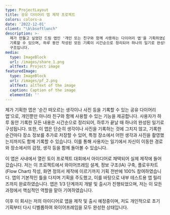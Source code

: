 ```yaml
---
type: ProjectLayout
title: 공유 다이어리 앱 제작 프로젝트
colors: colors-a
date: '2022-12-01'
client: "\b\bsoftlunch"
description: >-
  제가 만들고 싶었던 드림 앱인 '개인 또는 친구와 함께 사용하는 다이어리 앱'을 기획하였습니다. 사용자는 순간 떠오르는 생각이나 사진 등을
  기록할 수 있으며, 하루 동안 작성된 모든 기록이 시간순으로 정리되어 하나의 일기로 완성되는
  구조입니다.                                         
media:
  type: ImageBlock
  url: /images/share_1.png
  altText: Project image
featuredImage:
  type: ImageBlock
  url: /images/pf_2.png
  altText: altText of the image
  caption: Caption of the image
  elementId: ''
---
```

제가 기획한 앱은 '순간 떠오르는 생각이나 사진 등을 기록할 수 있는 공유 다이어리 앱'으로, 개인뿐만 아니라 친구와 함께 사용할 수 있는 기능을 제공합니다. 사용자가 하루 동안 기록한 모든 내용은 시간순으로 정리되어, 하루가 끝날 때 하나의 완성된 일기로 구성됩니다. 또한, 이 앱은 단순히 생각이나 사진을 기록하는 것에 그치지 않고, 기록한 순간마다 장소 정보를 추가로 저장할 수 있어, 특정 장소에서 어떤 생각과 사진을 촬영했는지까지도 함께 기록할 수 있습니다. 이를 통해 사용자는 일기에서 자신이 이동한 경로와 장소에서의 감정, 생각 등을 함께 돌아볼 수 있습니다.

이 앱은 사내에서 열린 토이 프로젝트 대회에서 아이디어로 채택되어 실제 제작에 들어갔습니다. 저는 이 프로젝트에서 와이어프레임 설계, 정보 구조(IA) 구축, 플로우차트(Flow Chart) 작성, 화면 정의서 제작에 이르기까지 기획 전반에 100% 참여하였습니다. 앱의 기본적인 틀을 다지며 기획을 주도했고, 이를 바탕으로 내부 테스트용 앱 릴리즈까지 완료하였습니다. 앱은 1/3 단계까지 개발 및 출시가 진행되었으며, 저는 이 모든 과정에서 핵심적인 역할을 맡아 기여하였습니다.

이후 이 회사는 저의 아이디어로 앱을 제작 및 출시 예정중이며, 저도 개인적으로 초기 기획부터 다시 디벨롭하여 와이어프레임을 모두 완성한 상태입니다.
